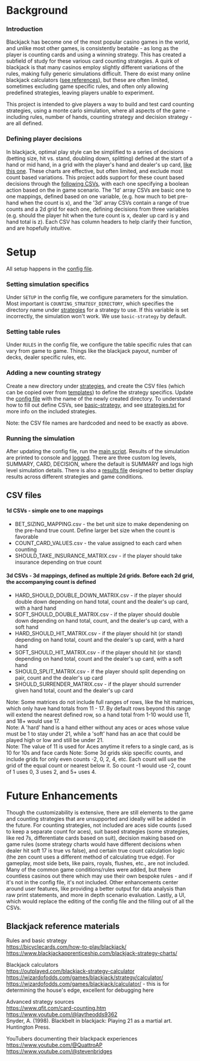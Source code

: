 # Background

### Introduction

Blackjack has become one of the most popular casino games in the world, and unlike most other games, is consistently beatable - as long as the player is counting cards and using a winning strategy. This has created a subfield of study for these various card counting strategies. A quirk of blackjack is that many casinos employ slightly different variations of the rules, making fully generic simulations difficult. There do exist many online blackjack calculators ([see references](#blackjack-reference-materials)), but these are often limited, sometimes excluding game specific rules, and often only allowing predefined strategies, leaving players unable to experiment.  
  
This project is intended to give players a way to build and test card counting strategies, using a monte carlo simulation, where all aspects of the game - including rules, number of hands, counting strategy and decision strategy - are all defined. 

### Defining player decisions

In blackjack, optimal play style can be simplified to a series of decisions (betting size, hit vs. stand, doubling down, splitting) defined at the start of a hand or mid hand, in a grid with the player's hand and dealer's up card, [like this one](https://www.blackjackapprenticeship.com/blackjack-strategy-charts/). These charts are effective, but often limited, and exclude most count based variations. This project adds support for these count based decisions through the [following CSVs](#csv-files), with each one specifying a boolean action based on the in game scenario. The '1d' array CSVs are basic one to one mappings, defined based on one variable, (e.g. how much to bet pre-hand when the count is x), and the '3d' array CSVs contain a range of true counts and a 2d grid for each one, defining decisions from three variables (e.g. should the player hit when the ture count is x, dealer up card is y and hand total is z). Each CSV has column headers to help clarify their function, and are hopefully intuitive.

# Setup

All setup happens in the [config file](config/blackjackConfig.ini).

### Setting simulation specifics  

Under `SETUP` in the config file, we configure parameters for the simulation. Most important is `COUNTING_STRATEGY_DIRECTORY`, which specifies the directory name under [strategies](strategies/) for a strategy to use. If this variable is set incorrectly, the simulation won't work. We use `basic-strategy` by default.

### Setting table rules 

Under `RULES` in the config file, we configure the table specific rules that can vary from game to game. Things like the blackjack payout, number of decks, dealer specific rules, etc.

### Adding a new counting strategy

Create a new directory under [strategies](strategies/), and create the CSV files (which can be copied over from [templates](strategies/templates/)) to define the strategy specifics. Update the [config file](config/blackjackConfig.ini) with the name of the newly created directory. To understand how to fill out define CSVs, see [basic-strategy](strategies/basic-strategy/), and see [strategies.txt](strategies/strategies.txt) for more info on the included strategies.

Note: the CSV file names are hardcoded and need to be exactly as above.

### Running the simulation

After updating the config file, run the [main script](python/main.py). Results of the simulation are printed to console and [logged](/logs). There are three 
custom log levels, SUMMARY, CARD, DECISION, where the default is SUMMARY and logs high level simulation details. There is also a [results file](results/simulation_results.txt) designed to better display results across different strategies and game conditions.

## CSV files

#### 1d CSVs - simple one to one mappings

- BET_SIZING_MAPPING.csv - the bet unit size to make dependening on the pre-hand true count. Define larger bet size when the count is favorable
- COUNT_CARD_VALUES.csv - the value assigned to each card when counting
- SHOULD_TAKE_INSURANCE_MATRIX.csv - if the player should take insurance depending on true count

#### 3d CSVs - 3d mappings, defined as multiple 2d grids. Before each 2d grid, the accompanying count is defined 

- HARD_SHOULD_DOUBLE_DOWN_MATRIX.csv - if the player should double down depending on hand total, count and the dealer's up card, with a hard hand
- SOFT_SHOULD_DOUBLE_MATRIX.csv - if the player should double down depending on hand total, count, and the dealer's up card, with a soft hand
- HARD_SHOULD_HIT_MATRIX.csv - if the player should hit (or stand) depending on hand total, count and the dealer's up card, with a hard hand
- SOFT_SHOULD_HIT_MATRIX.csv - if the player should hit (or stand) depending on hand total, count and the dealer's up card, with a soft hand
- SHOULD_SPLIT_MATRIX.csv - if the player should split depending on pair, count and the dealer's up card
- SHOULD_SURRENDER_MATRIX.csv - if the player should surrender given hand total, count and the dealer's up card

Note: Some matrices do not include full ranges of rows, like the hit matrices, which only have hand totals from 11 - 17. By default rows beyond this range will extend the nearest defined row, so a hand total from 1-10 would use 11, and 18+ would use 17.   
Note: A 'hard' hand is a hand either without any aces or aces whose value must be 1 to stay under 21, while a 'soft' hand has an ace that could be played high or low and still be under 21.  
Note: The value of 11 is used for Aces anytime it refers to a single card, as is 10 for 10s and face cards 
Note: Some 3d grids skip specific counts, and include grids for only even counts -2, 0, 2, 4, etc. Each count will use the grid of the equal count or nearest below it. So count -1 would use -2, count of 1 uses 0, 3 uses 2, and 5+ uses 4.


# Future Enhancements 

Though the customizability is extensive, there are still elements to the game and counting strategies that are unsupported and ideally will be added in the future. For counting strategies, not included are aces side counts (used to keep a separate count for aces), suit based strategies (some strategies, like red 7s, differentiate cards based on suit), decision making based on game rules (some strategy charts would have different decisions when dealer hit soft 17 is true vs false), and certain true count calculation logic (the zen count uses a different method of calculating true edge). For gameplay, most side bets, like pairs, royals, flushes, etc., are not included. Many of the common game conditions/rules were added, but there countless casinos out there which may use their own bespoke rules - and if it's not in the config file, it's not included. Other enhancements center around user features, like providing a better output for data analysis than raw print statements, and more in depth scenario evaluation. Lastly, a UI, which would replace the editing of the config file and the filling out of all the CSVs.  

## Blackjack reference materials

Rules and basic strategy  
https://bicyclecards.com/how-to-play/blackjack/  
https://www.blackjackapprenticeship.com/blackjack-strategy-charts/  

Blackjack calculators  
https://outplayed.com/blackjack-strategy-calculator  
https://wizardofodds.com/games/blackjack/strategy/calculator/  
https://wizardofodds.com/games/blackjack/calculator/ - this is for determining the house's edge, excellent for debugging here

Advanced strategy sources  
https://www.qfit.com/card-counting.htm  
https://www.youtube.com/@laytheodds9362  
Snyder, A. (1998). Blackbelt in blackjack: Playing 21 as a martial art. Huntington Press.  

YouTubers documenting their blackpack experiences  
https://www.youtube.com/@QuattroAP  
https://www.youtube.com/@stevenbridges
